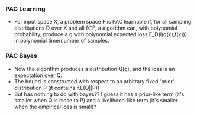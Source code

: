 ### PAC Learning
- For input space X, a problem space F is PAC learnable if, for all sampling distributions D over X and all f∈F, a algorithm can, with polynomial probability, produce a g with polynomial expected loss E_D(l(g(x),f(x))) in polynomial time/number of samples.

### PAC Bayes
- Now the algorithm produces a distribution Q(g), and the loss is an expectation over Q.
- The bound is constructed with respect to an arbitrary fixed 'prior' distribution P (it contains KL(Q\|\|P))
- But has nothing to do with bayes?? I guess it has a prior-like term (it's smaller when Q is close to P) and a likelihood-like term (it's smaller when the empirical loss is small)?
